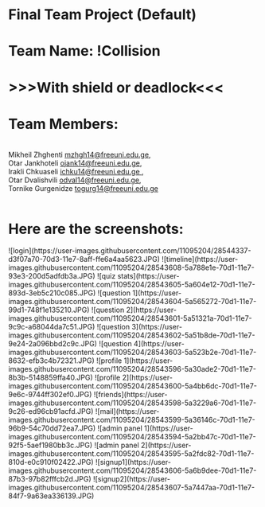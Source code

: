 # Final Team Project (Default)

# Team Name: !Collision

 # >>>With shield or deadlock<<<

<h1>Team Members:</h1> <br>
Mikheil Zhghenti <a href="mzhgh14@freeuni.edu.ge">mzhgh14@freeuni.edu.ge</a>,  <br>
Otar Jankhoteli <a href="ojank14@freeuni.edu.ge">ojank14@freeuni.edu.ge</a>,  <br>
Irakli Chkuaseli <a href="ichku14@freeuni.edu.ge ">ichku14@freeuni.edu.ge </a>,  <br>
Otar Dvalishvili <a href="odval14@freeuni.edu.ge">odval14@freeuni.edu.ge</a>,  <br> 
Tornike Gurgenidze <a href="togurg14@freeuni.edu.ge">togurg14@freeuni.edu.ge</a>  <br>
<br>
<h1>Here are the screenshots: </h1>
![login](https://user-images.githubusercontent.com/11095204/28544337-d3f07a70-70d3-11e7-8aff-ffe6a4aa5623.JPG)
![timeline](https://user-images.githubusercontent.com/11095204/28543608-5a788e1e-70d1-11e7-93e3-200d5adfdb3a.JPG)
![quiz stats](https://user-images.githubusercontent.com/11095204/28543605-5a604e12-70d1-11e7-893d-3eb5c210c085.JPG)
![question 1](https://user-images.githubusercontent.com/11095204/28543604-5a565272-70d1-11e7-99d1-748f1e135210.JPG)
![question 2](https://user-images.githubusercontent.com/11095204/28543601-5a51321a-70d1-11e7-9c9c-a68044da7c51.JPG)
![question 3](https://user-images.githubusercontent.com/11095204/28543602-5a51b8de-70d1-11e7-9e24-2a096bbd2c9c.JPG)
![question 4](https://user-images.githubusercontent.com/11095204/28543603-5a523b2e-70d1-11e7-8632-efb3c4b72321.JPG)
![profile 1](https://user-images.githubusercontent.com/11095204/28543596-5a30ade2-70d1-11e7-8b3b-5148859ffa40.JPG)
![profile 2](https://user-images.githubusercontent.com/11095204/28543600-5a4bb6dc-70d1-11e7-9e6c-9744ff302ef0.JPG)
![friends](https://user-images.githubusercontent.com/11095204/28543598-5a3229a6-70d1-11e7-9c26-ed96cb91acfd.JPG)
![mail](https://user-images.githubusercontent.com/11095204/28543599-5a36146c-70d1-11e7-96b9-54c70dd72ea7.JPG)
![admin panel 1](https://user-images.githubusercontent.com/11095204/28543594-5a2bb47c-70d1-11e7-92f5-5aef1980bb3c.JPG)
![admin panel 2](https://user-images.githubusercontent.com/11095204/28543595-5a2fdc82-70d1-11e7-810d-e0c910f02422.JPG)
![signup1](https://user-images.githubusercontent.com/11095204/28543606-5a6b9dee-70d1-11e7-87b3-97b82fffcb2d.JPG)
![signup2](https://user-images.githubusercontent.com/11095204/28543607-5a7447aa-70d1-11e7-84f7-9a63ea336139.JPG)
